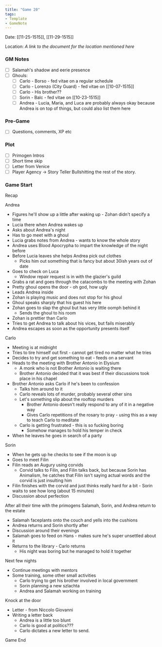 ```yaml
---
title: "Game 20"
tags:
- Template
- GameNote
---
```


Date: [[11-25-1515]], [[11-29-1515]]

Location: *A link to the document for the location mentioned here*

### GM Notes
- [ ] Salamah's shadow and eerie presence
- [ ] Ghouls:
	- [ ] Carlo - Borso - fed vitae on a regular schedule
	- [ ] Carlo - Lorenzo (City Guard) - fed vitae on [[10-07-1515]]
	- [ ] Carlo - His brother??
	- [ ] Sorin - Balc - fed vitae on [[10-23-1515]]
	- [ ] Andrea - Lucia, Maria, and Luca are probably always okay because Andrea is on top of things, but could also list them here

### Pre-Game
- [ ] Questions, comments, XP etc

### Plot
- [ ] Primogen Intros
- [ ] Short time skip
- [ ] Letter from Venice
- [ ] Player Agency -> Story Teller Bullshitting the rest of the story.

### Game Start

Recap

Andrea
- Figures he'll show up a little after waking up - Zohan didn't specify a time
- Lucia there when Andrea wakes up
- Asks about Andrea's night
- Has to go meet with a ghoul
- Lucia grabs notes from Andrea - wants to know the whole story
- Andrea uses Blood Apocrypha to impart the knowledge of the night before
- Before Lucia leaves she helps Andrea pick out clothes
	- Picks him out something that is fancy but about 30ish years out of date
- Goes to check on Luca
	- Window repair request is in with the glazier's guild
- Grabs a rat and goes through the catacombs to the meeting with Zohan
- Pretty ghoul opens the door - oh god, how ugly
- Leads Andrea inside
- Zohan is playing music and does not stop for his ghoul
- Ghoul speaks sharply that his guest his here
- Zohan goes to slap the ghoul but has very little oomph behind it
	- Sends the ghoul to his room
- Zohan is prettier than Carlo
- Tries to get Andrea to talk about his vices, but fails miserably
- Andrea escapes as soon as the opportunity presents itself

Carlo
- Meeting is at midnight
- Tries to tire himself out first - cannot get tired no matter what he tries
- Decides to try and get something to eat - feeds on a servant
- Heads to the meeting with Brother Antonio in Elysium
	- A monk who is not Brother Antonio is waiting there
	- Brother Antonio decided that it was best if their discussions took place in his chapel
- Brother Antonio asks Carlo if he's been to confession
	- Talks him around to it
	- Carlo reveals lots of murder, probably several other sins
	- Let's something slip about the rooftop murders
		- Brother Antonio doesn't really respond to any of it in a negative way
		- Gives Carlo repetitions of the rosary to pray - using this as a way to teach Carlo to meditate
	- Carlo is getting frustrated - this is so fucking boring
		- Somehow manages to hold his temper in check
- When he leaves he goes in search of a party

Sorin
- When he gets up he checks to see if the moon is up
- Goes to meet Filin
- Filin reads an Augury using corvids
	- Corvid talks to Filin, and Filin talks back, but because Sorin has Animalism, he catches that Filin isn't saying actual words and the corvid is just insulting him
- Filin finishes with the corvid and just thinks really hard for a bit - Sorin waits to see how long (about 15 minutes)
- Discussion about perfection

After all their time with the primogens Salamah, Sorin, and Andrea return to the estate
- Salamah faceplants onto the couch and yells into the cushions
- Andrea returns and Sorin shortly after
- Discussion around their evenings
- Salamah goes to feed on Hans - makes sure he's super unsettled about it
- Returns to the library - Carlo returns
	- His night was boring but he managed to hold it together

Next few nights
- Continue meetings with mentors
- Some training, some other small activities
	- Carlo trying to get his brother involved in local government
	- Sorin planning a new szlachta
	- Andrea and Salamah working on training

Knock at the door
- Letter - from Niccolo Giovanni
- Writing a letter back
	- Andrea is a little too blunt
	- Carlo is good at politics???
	- Carlo dictates a new letter to send.

Game End